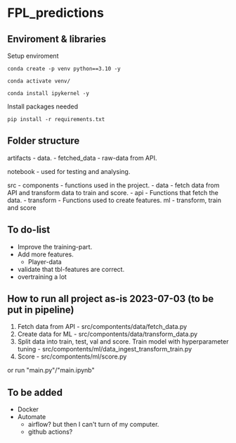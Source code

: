 # FPL_predictions

## Enviroment & libraries

Setup enviroment

```
conda create -p venv python==3.10 -y

conda activate venv/

conda install ipykernel -y

```

Install packages needed

```
pip install -r requirements.txt
```

## Folder structure

artifacts - data.
    - fetched_data - raw-data from API.

notebook - used for testing and analysing.

src 
    - components - functions used in the project.
        - data - fetch data from API and transform data to train and score.
            - api - Functions that fetch the data.
            - transform - Functions used to create features.
        ml - transform, train and score


## To do-list

- Improve the training-part.
- Add more features.
    - Player-data
- validate that tbl-features are correct.
- overtraining a lot

## How to run all project as-is 2023-07-03 (to be put in pipeline)

1. Fetch data from API - src/compontents/data/fetch_data.py
2. Create data for ML - src/compontents/data/transform_data.py
3. Split data into train, test, val and score. Train model with hyperparameter tuning - src/compontents/ml/data_ingest_transform_train.py
4. Score - src/compontents/ml/score.py

or run "main.py"/"main.ipynb"

## To be added

- Docker
- Automate
    - airflow? but then I can't turn of my computer.
    - github actions? 